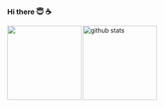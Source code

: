 ### Hi there 😇 ☕　

<a href="https://github.com/drumnistnakano">
  <img align="left" height="170px" src="https://github-readme-stats.vercel.app/api/top-langs/?username=drumnistnakano&layout=compact&theme=dracula&hide=Vim%20script,html,css,shell,jupyter%20notebook&count_private=true" />
  <img alt="github stats" height="170px" src="https://github-readme-stats.vercel.app/api?username=drumnistnakano&theme=dracula&show_icons=ture" />
</p>

</a>
